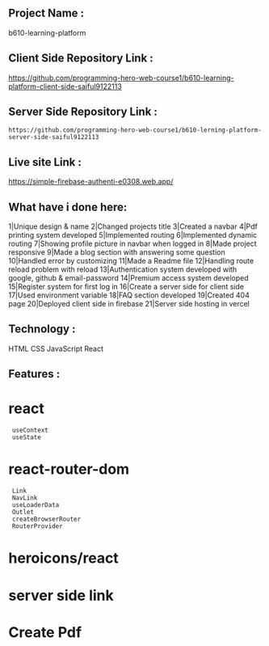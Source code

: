 ## Project Name :
   b610-learning-platform

## Client Side Repository Link :
   https://github.com/programming-hero-web-course1/b610-learning-platform-client-side-saiful9122113

## Server Side Repository Link :
    https://github.com/programming-hero-web-course1/b610-lerning-platform-server-side-saiful9122113

## Live site Link :
   https://simple-firebase-authenti-e0308.web.app/

## What have i done here:
   1|Unique design & name
   2|Changed projects title
   3|Created a navbar
   4|Pdf printing system developed
   5|Implemented routing
   6|Implemented dynamic routing 
   7|Showing profile picture in navbar when logged in
   8|Made project responsive
   9|Made a blog section with answering some question
  10|Handled error by customizing
  11|Made a Readme file
  12|Handling route reload problem with reload
  13|Authentication system developed with google, github & email-password
  14|Premium access system developed
  15|Register system for first log in
  16|Create a server side for client side 
  17|Used environment variable
  18|FAQ section developed
  19|Created 404 page
  20|Deployed client side in firebase 
  21|Server side hosting in vercel

## Technology :   
   HTML
   CSS
   JavaScript
   React

## Features :
   # react
     useContext
     useState
   # react-router-dom
     Link
     NavLink
     useLoaderData
     Outlet
     createBrowserRouter
     RouterProvider
   # heroicons/react
   # server side link
   # Create Pdf
   